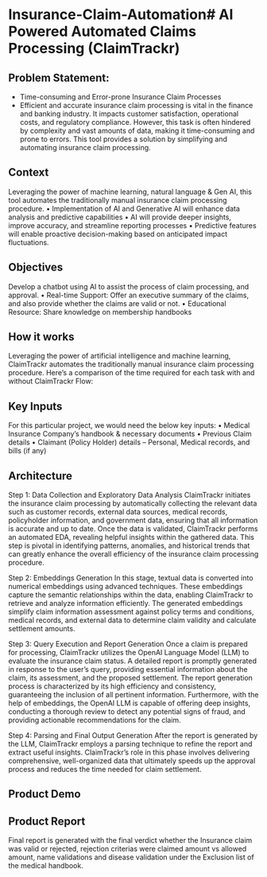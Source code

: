 # Insurance-Claim-Automation# AI Powered Automated Claims Processing (ClaimTrackr)

## Problem Statement: 
- Time-consuming and Error-prone Insurance Claim Processes
- Efficient and accurate insurance claim processing is vital in the finance and banking industry. It impacts customer satisfaction, operational costs, and regulatory compliance. 
However, this task is often hindered by complexity and vast amounts of data, making it time-consuming and prone to errors. This tool provides a solution by simplifying and automating insurance claim processing.

## Context
Leveraging the power of machine learning, natural language & Gen AI, this tool automates the traditionally manual insurance claim processing procedure. 
•	Implementation of AI and Generative AI will enhance data analysis and predictive capabilities
•	AI will provide deeper insights, improve accuracy, and streamline reporting processes
•	Predictive features will enable proactive decision-making based on anticipated impact fluctuations.

## Objectives
Develop a chatbot using AI to assist the process of claim processing, and approval.
•	Real-time Support: Offer an executive summary of the claims, and also provide whether the claims are valid or not.
•	Educational Resource: Share knowledge on membership handbooks


## How it works
Leveraging the power of artificial intelligence and machine learning, ClaimTrackr automates the traditionally manual insurance claim processing procedure. Here’s a comparison of the time required for each task with and without ClaimTrackr Flow:
 

## Key Inputs
For this particular project, we would need the below key inputs:
•	Medical Insurance Company’s handbook & necessary documents
•	Previous Claim details
•	Claimant (Policy Holder) details – Personal, Medical records, and bills (if any)

## Architecture
  


Step 1: Data Collection and Exploratory Data Analysis
ClaimTrackr initiates the insurance claim processing by automatically collecting the relevant data such as customer records, external data sources, medical records, policyholder information, and government data, ensuring that all information is accurate and up to date. Once the data is validated, ClaimTrackr performs an automated EDA, revealing helpful insights within the gathered data. This step is pivotal in identifying patterns, anomalies, and historical trends that can greatly enhance the overall efficiency of the insurance claim processing procedure.

Step 2: Embeddings Generation
In this stage, textual data is converted into numerical embeddings using advanced techniques. These embeddings capture the semantic relationships within the data, enabling ClaimTrackr to retrieve and analyze information efficiently. The generated embeddings simplify claim information assessment against policy terms and conditions, medical records, and external data to determine claim validity and calculate settlement amounts.

Step 3: Query Execution and Report Generation
Once a claim is prepared for processing, ClaimTrackr utilizes the OpenAI Language Model (LLM) to evaluate the insurance claim status. A detailed report is promptly generated in response to the user’s query, providing essential information about the claim, its assessment, and the proposed settlement. The report generation process is characterized by its high efficiency and consistency, guaranteeing the inclusion of all pertinent information.
Furthermore, with the help of embeddings, the OpenAI LLM is capable of offering deep insights, conducting a thorough review to detect any potential signs of fraud, and providing actionable recommendations for the claim.

Step 4: Parsing and Final Output Generation
After the report is generated by the LLM, ClaimTrackr employs a parsing technique to refine the report and extract useful insights. ClaimTrackr’s role in this phase involves delivering comprehensive, well-organized data that ultimately speeds up the approval process and reduces the time needed for claim settlement.

## Product Demo


 ## Product Report
Final report is generated with the final verdict whether the Insurance claim was valid or rejected, rejection criterias were claimed amount vs allowed amount, name validations and disease validation under the Exclusion list of the medical handbook.
